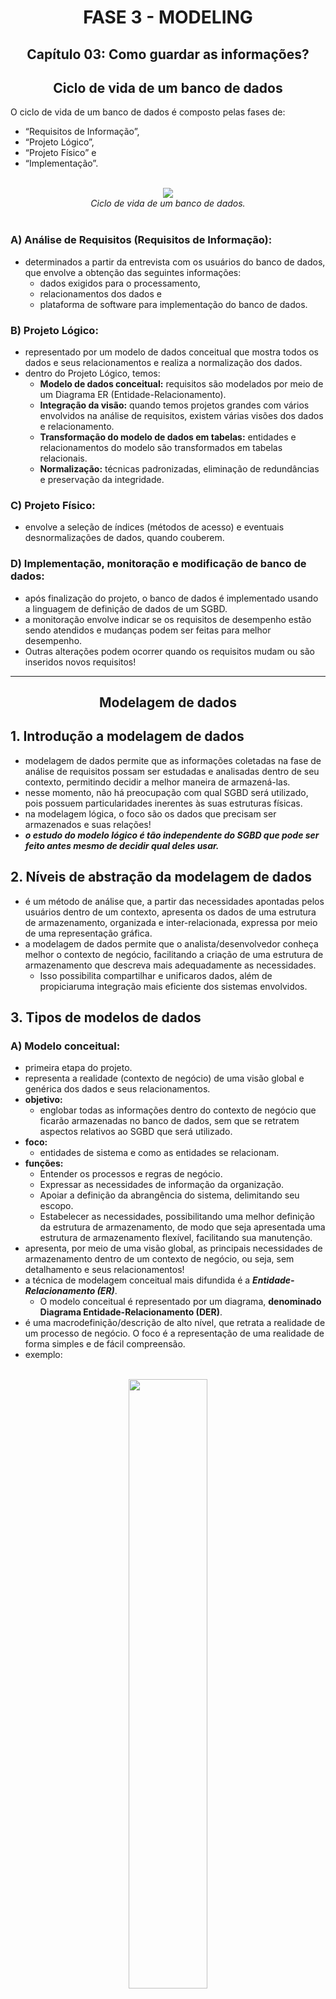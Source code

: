 <div id="fase02" align="center">
<h1>FASE 3 - MODELING</h1>
<h2>Capítulo 03: Como guardar as informações?</h2>
</div>

<div align="center">
<h2>Ciclo de vida de um banco de dados</h2>
</div>

O ciclo de vida de um banco de dados é composto pelas fases de:
- “Requisitos de Informação”, 
- “Projeto Lógico”, 
- “Projeto Físico” e 
- “Implementação”.

<br>
<div align="center">
<img src="../assets/imagens-fase03/ciclo-vida-bd.png"><br>
<em>Ciclo de vida de um banco de dados.</em>
</div>
<br>

### A) Análise de Requisitos (Requisitos de Informação): 
- determinados a partir da entrevista com os usuários do banco de dados, que envolve a obtenção das seguintes informações: 
  - dados exigidos para o processamento,
  - relacionamentos dos dados e 
  - plataforma de software para implementação do banco de dados.

### B) Projeto Lógico:
- representado por um modelo de dados conceitual que mostra todos os dados e seus relacionamentos e realiza a normalização dos dados.
- dentro do Projeto Lógico, temos:
  - **Modelo de dados conceitual:** requisitos são modelados por meio de um Diagrama ER (Entidade-Relacionamento).
  - **Integração da visão:** quando temos projetos grandes com vários envolvidos na análise de requisitos, existem várias visões dos dados e relacionamento.
  - **Transformação do modelo de dados em tabelas:** entidades e relacionamentos do modelo são transformados em tabelas relacionais.
  - **Normalização:** técnicas padronizadas, eliminação de redundâncias e preservação da integridade.

### C) Projeto Físico: 
- envolve a seleção de índices (métodos de acesso) e eventuais desnormalizações de dados, quando couberem.

### D) Implementação, monitoração e modificação de banco de dados: 
- após finalização do projeto, o banco de dados é implementado usando a linguagem de definição de dados de um SGBD.
- a monitoração envolve indicar se os requisitos de desempenho estão sendo atendidos e mudanças podem ser feitas para melhor desempenho. 
- Outras alterações podem ocorrer quando os requisitos mudam ou são inseridos novos requisitos!

---

<div align="center">
<h2>Modelagem de dados</h2>
</div>

## 1. Introdução a modelagem de dados

- modelagem de dados permite que as informações coletadas na fase de análise de requisitos possam ser estudadas e analisadas dentro de seu contexto, permitindo decidir a melhor maneira de armazená-las.
- nesse momento, não há preocupação com qual SGBD será utilizado, pois possuem particularidades inerentes às suas estruturas físicas. 
- na modelagem lógica, o foco são os dados que precisam ser armazenados e suas relações!
- ***o estudo do modelo lógico é tão independente do SGBD que pode ser feito antes mesmo de decidir qual deles usar.***

## 2. Níveis de abstração da modelagem de dados

- é um método de análise que, a partir das necessidades apontadas pelos usuários dentro de um contexto, apresenta os dados de uma estrutura de armazenamento, organizada e inter-relacionada, expressa por meio de uma representação gráfica.
- a modelagem de dados permite que o analista/desenvolvedor conheça melhor o contexto de negócio, facilitando a criação de uma estrutura de armazenamento que descreva mais adequadamente as necessidades.
  - Isso possibilita compartilhar e unificaros dados, além de propiciaruma integração mais eficiente dos sistemas envolvidos.

## 3. Tipos de modelos de dados

### A) Modelo conceitual:

- primeira etapa do projeto.
- representa a realidade (contexto de negócio) de uma visão global e genérica dos dados e seus relacionamentos.
- **objetivo:** 
  - englobar todas as informações dentro do contexto de negócio que ficarão armazenadas no banco de dados, sem que se retratem aspectos relativos ao SGBD que será utilizado.
- **foco:** 
  - entidades de sistema e como as entidades se relacionam.
- **funções:**
  - Entender os processos e regras de negócio.
  - Expressar as necessidades de informação da organização.
  - Apoiar a definição da abrangência do sistema, delimitando seu escopo.
  - Estabelecer as necessidades, possibilitando uma melhor definição da estrutura de armazenamento, de modo que seja apresentada uma estrutura de armazenamento flexível, facilitando sua manutenção.
- apresenta, por meio de uma visão global, as principais necessidades de armazenamento dentro de um contexto de negócio, ou seja, sem detalhamento e seus relacionamentos!
- a técnica de modelagem conceitual mais difundida é a ***Entidade-Relacionamento (ER)***.
  - O modelo conceitual é representado por um diagrama, **denominado Diagrama Entidade-Relacionamento (DER)**.
- é uma macrodefinição/descrição de alto nível, que retrata a realidade de um processo de negócio. O foco é a representação de uma realidade de forma simples e de fácil compreensão.
- exemplo:

<br>
<div align="center">
<img src="../assets/imagens-fase03/exemplo1-er.png" width="50%"><br>
<em>Exemplo de modelo conceitual usando a técnica de Entidade-Relacionamento, que retrata necessidade de armazenar dados dos médicos e consultas realizadas.</em>
</div>
<br>

### B) Modelo lógico de dados:

- logo após o modelo conceitual.
- nível de detalhamento maior.
- descreve as estruturas que serão armazenadas no banco de dados, resultando numa representação gráfica dos dados de maneira lógica.
- nomeia componentes e ações que exercem de um para o outro, mas sem características específicas de um SGBD.
- ***objetivo:***
  - descrição dos elementos (como o detalhamento de atributos, chaves de identificação, integridade referencial e a normalização).
- exemplo:

<br>
<div align="center">
<img src="../assets/imagens-fase03/exemplo1-ml.png" width="50%"><br>
<em>Exemplo de modelo lógico de dados.</em>
</div>
<br>

- sobre o exemplo acima:
  - é possível identificar entidades, atributos, relacionamentos e restrições, como a obrigatoriedade de atributos, representada com os asteriscos vermelhos.
  - há detalhamento das entidades “MÉDICO” e “CONSULTA”, pelo detalhamento dos atributos (matrícula do médico, CRM, nome, código da consulta, data e hora da consulta) e da ação entre as entidades.
  - o padrão de relacionamento, conhecido vulgarmente como “pédegalinha”,indica que um médico poderá realizar várias consultas (quando o relacionamento é “lido” da esquerda para a direita, ou seja, da entidade MÉDICO para a entidade CONSULTA). Ao mesmo tempo, uma consulta deverá ser realizada por um único médico (quando a “leitura” é feita da direita para esquerda, da entidade CONSULTA para a entidade MÉDICO). 
  - para elaboração, foi utilizada a `ferramenta Oracle SQL Developer Data Modeler`, com a notação de Barker.

### C) Modelo físico de dados (ou modelo relacional):

- derivado do modelo lógico.
- última etapa do projeto de banco de dados.
- são detalhados os componentes de estrutura física do banco de dados, como tabelas, campos, tipos de dados, índices, nomenclaturas, exigências (restrições) relativas a conteúdo, domínio dos campos, etc.
- **utiliza-se o SGB** (como Oracle, SQL Server, DB2, MySQL, PostgreSQL, etc).
- após a concepção do modelo físico, um **SCRIPT**, composto por comandos SQL do tipo DDL (Data Definition Language ou Linguagem de Definição de Dados), é gerado.T
  - trata-se de comandos específicos para a criação das estruturas necessárias ao armazenado de dados, como as tabelas!
- exemplo:

<br>
<div align="center">
<img src="../assets/imagens-fase03/exemplo1-mf.png" width="50%"><br>
<em>Exemplo de modelo físico de dados.</em>
</div>
<br>

- no exemplo acima:
  - utilizado o SGCB Oracle Database 11g.
  - o exemplo detalha entidades MÉDICO e CONSULTA, considerando tipos de dados necessários para armazenar o conteúdo de cada atributo descrito no modelo lógico. Entre eles, a identificação, as Chaves Primárias e Estrangeiras, restrições do tipo NOT NULL/NULL, UNIQUE e demais detalhes físicos.

---

<div align="center">
<h2>Abordagem Relacional</h2>
</div>

> Um banco de dados relacional (ou base de dados relacional) é um sistema de armazenamento de dados, baseado nos relacionamentos entre elementos de dados, buscando uma normalização (não redundância) dos dados!

## 1. Modelo Entidade x Relacionamento (MER):

- a abordagem ER é considerada padrão para a modelagem de dados!
- o modelo ER unifica as visões de um modelo relacional.
- seu **objetivo** é desenvolver um modelo que represente as necessidades do negócio!

<br>
<div align="center">
<img src="../assets/imagens-fase03/exemplo1-der.png" width="50%"><br>
<em>Exemplo de Diagrama Entidade-Relacionamento (DER).</em>
</div>
<br>

## 2. Entidade:

- representa uma necessidade de armazenamento.
- é um objeto ou elemento que existe no mundo real, com uma identificação distinta e um significado próprio.
- sua existência pode ser:
  - ***física e tangível***, como pessoas, casa, relógio, computadores, funcionários.O
  - ou ***conceitual e intangível***, como serviços, disciplina escolar, consulta médica.
    - ou seja, a entidade pode ser um evento ou fenômeno!

### ***Como identificar uma entidade?***

- focar no problema em pauta e perguntar-se: "Quais são as ‘coisas’ nesse problema?".
- a maioria delas cairá em uma das seguintes categorias:

  - `Coisas tangíveis`:
    - são os objetos mais fáceis de serem achados.
    - exemplos: livro, avião, veículo...

  - `Funções`:
    - exemplos: médico, paciente, cliente, empregado, supervisor, proprietário, ...
    - funções podem possuir atributos específicos: um médico, por exemplo, possui seu número CRM, que pode ser pertinente no sistema computacional.

  - `Incidentes`:
    - objetos-incidentes são usados para representar uma ocorrência ou um fato, algo que acontece em um determinado período.
    - exemplos: voo, acidente, chamada.

  - `Interações`:
    - objetos-interações geralmente possuem uma qualidade de "transação" ou de "contrato".
    - referem-se a dois ou mais objetos do modelo.
    - exemplos: compra, casamento.

### ***Como representar uma entidade?***

- em um Diagrama de Modelagem de Dados, podemos representar uma ENTIDADE por meiode um retângulo com o nome dela.
- recomendado que o nome da entidade seja representado por uma palavra no singular, com letras maiúsculas.
- não são utilizados acentos ou caracteres especiais, exceto o underline“_”, para separar as palavras, ou seja, **o nome da entidade precisa ser um termo único**.

## 3. Atributos:

- são informações que qualificam e caracterizam uma entidade.
- são tão inerentes a uma entidade que, para serem consideradas únicas,precisam possuir no mínimo dois atributos.
- uma entidade com um único atributo normalmente é agregada a outra entidade!
- é recomendado que o nome do atributo seja representado por uma palavra no singular, com letras minúsculas.
- não são utilizados acentos ou caracteres especiais, exceto o underline“_”, para separar as palavras, ou seja, usar um termo único.

### ***Análise de um atributo:***

- durante o refinamento do modelo de dados, analisar o atributo em relação ao conteúdo que será armazenado. 
- **quanto ao conteúdo armazenado**, podem-se classificar os atributos de acordo com seus **tipos**:

  - `atributo simples`:
    - guarda em si um único valor indivisível.
    - exemplos: nome, código, descrição do produto, data de emissão, data e hora da consulta.

  - `atributo composto`:
    - resultado da soma de vários atributos.
    - exemplos: telefone (DDI + DDD + prefixo + sufixo), endereço (tipo logradouro + logradouro + numero + complemento + CEP + bairro + cidade + estado).

  - `atributo multivalorado`:
    - pode ter várias ocorrências, ou seja, valores associados a ele.
    - exemplo: telefone (uma única pessoa pode ter telefones: residencial, comercial, celular e de recados).
    - no modelo relacional será preciso decompor esse atributo em tabelas (entidades) e campos (atributos).
    - para cada Atributo Multivalorado, criar uma tabela contendo:
      - como Chave Estrangeira, a Chave Primária da tabela que representa o conjunto de entidades que têm o Atributo Multivalorado.
      - o valor do atributo.
    - a Chave Primária da nova tabela é a combinação da Chave Estrangeira e do valor do atributo.

  - `atributo determinante`: 
    - sua característica é garantir a unicidade de cada ocorrência da entidade.
    - o conteúdo normalmente identifica um objeto, uma pessoa, um produto, individualmente.
    - exemplos: matrícula de um aluno, número de uma nota fiscal, código de um produto, número de uma conta corrente, código do RENAVAM.

## 4. Instâncias ou ocorrências de uma entidade

- é cada existência ou ocorrência de um objeto na entidade.
- representa um conjunto de valores que serão armazenados após a implementação da estrutura de armazenamento a partir de um SGBD.

> é importante não confundir a entidade ou seus atributos com o **conteúdo** que será armazenado após a implementação do banco de dados por meio de um SGBD!

### ***a) Tupla:***

- é uma estrutura de atributos relacionados e interdependentes que residem em uma entidade.
- uma ocorrência também é conhecida como instância, tupla ou registro. No Projeto Lógico, equivale a uma instância ou ocorrência da entidade. No Projeto Físico, equivale a um registro ou linha da tabela.

### ***b) Identificação-Chave:***
